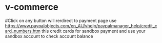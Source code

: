 # v-commerce

#Click on any button will rerdirect to payment page use https://www.paypalobjects.com/en_AU/vhelp/paypalmanager_help/credit_card_numbers.htm this credit cards for sandbox payment and use your sandbox account to check account balance
